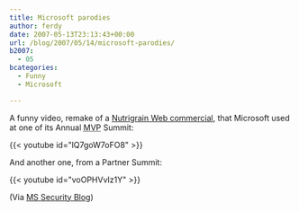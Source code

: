 ```yaml
---
title: Microsoft parodies
author: ferdy
date: 2007-05-13T23:13:43+00:00
url: /blog/2007/05/14/microsoft-parodies/
b2007:
  - 05
bcategories:
  - Funny
  - Microsoft

---
```

A funny video, remake of a [Nutrigrain Web commercial][1], that Microsoft used at one of its Annual <acronym title="Most Valuable Professional">MVP</acronym> Summit:
  
{{< youtube id="lQ7goW7oFO8" >}}

And another one, from a Partner Summit:

{{< youtube id="voOPHVvIz1Y" >}}

(Via [MS Security Blog][2])

 [1]: http://www.youtube.com/watch?v=Y6rE0EakhG8
 [2]: http://microsoft-security.spaces.live.com/Blog/cns!EAB70FBBD24D78CF!391.entry